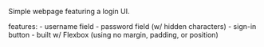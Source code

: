 Simple webpage featuring a login UI.

features:
    - username field
    - password field (w/ hidden characters)
    - sign-in button
    - built w/ Flexbox (using no margin, padding, or position)